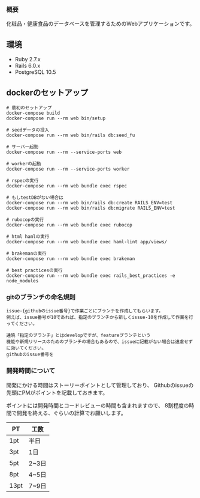 ### 概要
化粧品・健康食品のデータベースを管理するためのWebアプリケーションです。

## 環境
- Ruby 2.7.x
- Rails 6.0.x
- PostgreSQL 10.5

## dockerのセットアップ
```
# 最初のセットアップ
docker-compose build
docker-compose run --rm web bin/setup

# seedデータの投入
docker-compose run --rm web bin/rails db:seed_fu

# サーバー起動
docker-compose run --rm --service-ports web

# workerの起動
docker-compose run --rm --service-ports worker

# rspecの実行
docker-compose run --rm web bundle exec rspec

# もしtestDBがない場合は
docker-compose run --rm web bin/rails db:create RAILS_ENV=test
docker-compose run --rm web bin/rails db:migrate RAILS_ENV=test

# rubocopの実行
docker-compose run --rm web bundle exec rubocop

# html hamlの実行
docker-compose run --rm web bundle exec haml-lint app/views/

# brakemanの実行
docker-compose run --rm web bundle exec brakeman

# best practicesの実行
docker-compose run --rm web bundle exec rails_best_practices -e node_modules
```

### gitのブランチの命名規則
```
issue-{githubのissue番号}で作業ごとにブランチを作成してもらいます。
例えば、issue番号が10であれば、指定のブランチから新しくissue-10を作成して作業を行ってください。

通暁「指定のブランチ」とはdevelopですが、featureブランチという
機能や新規リリースのためのブランチの場合もあるので、issueに記載がない場合は遠慮せずに効いてください。
githubのissue番号を
```

### 開発時間について
開発にかける時間はストーリーポイントとして管理しており、
Githubのissueの先頭にPMがポイントを記載しておきます。

ポイントには開発時間とコードレビューの時間も含まれますので、
8割程度の時間で開発を終える、ぐらいの計算でお願いします。

PT  | 工数
--- | ---
1pt | 半日
3pt | 1日
5pt | 2~3日
8pt | 4~5日
13pt | 7~9日
